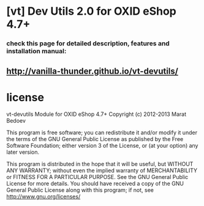 [vt] Dev Utils 2.0 for OXID eShop 4.7+
===========

### check this page for detailed description, features and installation manual:
## http://vanilla-thunder.github.io/vt-devutils/


# license
vt-devutils Module for OXID eShop 4.7+
Copyright (c) 2012-2013 Marat Bedoev

This program is free software; you can redistribute it and/or modify it under the terms of the GNU General Public License as published by the Free Software Foundation; either version 3 of the License, or (at your option) any later version.

This program is distributed in the hope that it will be useful, but WITHOUT ANY WARRANTY; without even the implied warranty of MERCHANTABILITY or FITNESS FOR A PARTICULAR PURPOSE. See the GNU General Public License for more details. You should have received a copy of the GNU General Public License along with this program; if not, see http://www.gnu.org/licenses/

<img src="https://ma-be.info/piwik/piwik.php?idsite=2&amp;rec=1&mp;action_name=vt_devutils" style="border:0" alt="" />
